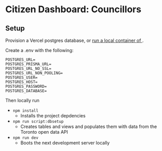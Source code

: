 # Citizen Dashboard: Councillors

## Setup

Provision a Vercel postgres database, or [run a local container of ](https://vercel.com/docs/storage/vercel-postgres/local-development#option-2:-local-postgres-instance-with-docker).

Create a .env with the following:

```
POSTGRES_URL=
POSTGRES_PRISMA_URL=
POSTGRES_URL_NO_SSL=
POSTGRES_URL_NON_POOLING=
POSTGRES_USER=
POSTGRES_HOST=
POSTGRES_PASSWORD=
POSTGRES_DATABASE=
```

Then locally run

- `npm install`
  - Installs the project depdencies
- `npm run script:dbsetup`
  - Creates tables and views and populates them with data from the Toronto open data API
- `npm run dev`
  - Boots the next development server locally
